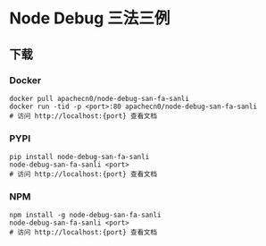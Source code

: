 # Node Debug 三法三例

## 下载

### Docker

```
docker pull apachecn0/node-debug-san-fa-sanli
docker run -tid -p <port>:80 apachecn0/node-debug-san-fa-sanli
# 访问 http://localhost:{port} 查看文档
```

### PYPI

```
pip install node-debug-san-fa-sanli
node-debug-san-fa-sanli <port>
# 访问 http://localhost:{port} 查看文档
```

### NPM

```
npm install -g node-debug-san-fa-sanli
node-debug-san-fa-sanli <port>
# 访问 http://localhost:{port} 查看文档
```